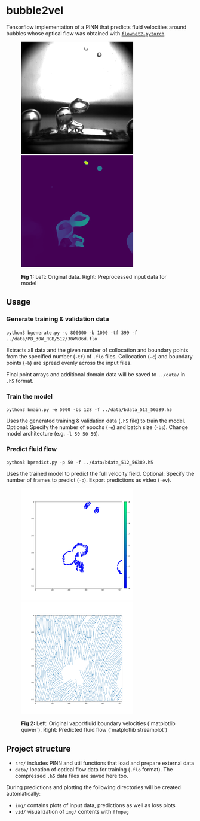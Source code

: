 # bubble2vel

Tensorflow implementation of a PINN that predicts fluid velocities around
bubbles whose optical flow was obtained with
[`flownet2-pytorch`](https://github.com/NVIDIA/flownet2-pytorch).

<figure>
<p float="left">
<img src="img/docs/raw_0000.png" width="300" />
<img src="img/docs/magnitude_0000.png" width="300" />
</p>
<figcaption align = "left">
  <b>Fig 1: </b>Left: Original data. Right: Preprocessed input data for model
</figcaption>
</figure>

## Usage

### Generate training & validation data

`python3 bgenerate.py -c 800000 -b 1000 -tf 399 -f ../data/PB_30W_RGB/512/30W%06d.flo`

Extracts all data and the given number of collocation and boundary points from the specified number (`-tf`)  of `.flo` files.
Collocation (`-c`) and boundary points (`-b`) are spread evenly across the input files.

Final point arrays and additional domain data will be saved to `../data/` in `.h5` format.

### Train the model

`python3 bmain.py -e 5000 -bs 128 -f ../data/bdata_512_56389.h5`

Uses the generated training & validation data (`.h5` file) to train the model.
Optional: Specify the number of epochs (`-e`) and batch size (`-bs`). Change model architecture (e.g. `-l 50 50 50`).

### Predict fluid flow

`python3 bpredict.py -p 50 -f ../data/bdata_512_56389.h5`

Uses the trained model to predict the full velocity field.
Optional: Specify the number of frames to predict (`-p`). Export predictions as video (`-ev`).

<figure>
<p float="left">
<img width="300" alt="Original velocities" src="img/docs/origvels_0000.png"/>
  <img width="300" alt="Predicted velocities" src="img/docs/predvels_stream_0000.png"/>
</p>
<figcaption align = "left">
  <b>Fig 2: </b>Left: Original vapor/fluid boundary velocities
    (`matplotlib quiver`). Right: Predicted fluid flow (`matplotlib streamplot`)
</figcaption>
</figure>

## Project structure
 
* `src/` includes PINN and util functions that load and prepare external data
* `data/` location of optical flow data for training (`.flo` format). The compressed `.h5` data files are saved here too.

During predictions and plotting the following directories will be created automatically:
* `img/` contains plots of input data, predictions as well as loss plots
* `vid/` visualization of `img/` contents with `ffmpeg`


